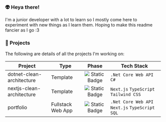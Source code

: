 ### :alien: Heya there!
I'm a junior developer with a lot to learn so I mostly come here to experiment with new things as I learn them. Hoping to make this readme fancier as I go :3 

### :open_file_folder: Projects
The following are details of all the projects I'm working on:

| Project | Type | Phase | Tech Stack |
| ------- | ---- | :------: | ---------- |
| dotnet-clean-architecture | Template | ![Static Badge](https://img.shields.io/badge/planning-gray) | `.Net Core Web API` `C#` |
nextjs-clean-architecture | Template | ![Static Badge](https://img.shields.io/badge/planning-gray) | `Next.js` `TypeScript` `Tailwind CSS` |
portfolio | Fullstack Web App | ![Static Badge](https://img.shields.io/badge/planning-gray) | `.Net Core Web API` `Next.js` `TypeScript` `SQL` |
